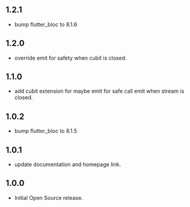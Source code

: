 ## 1.2.1

- bump flutter_bloc to 8.1.6 

## 1.2.0

- override emit for safety when cubit is closed.

## 1.1.0

- add cubit extension for maybe emit for safe call emit when stream is closed.

## 1.0.2

- bump flutter_bloc to 8.1.5 

## 1.0.1

- update documentation and homepage link.

## 1.0.0

- Initial Open Source release.
